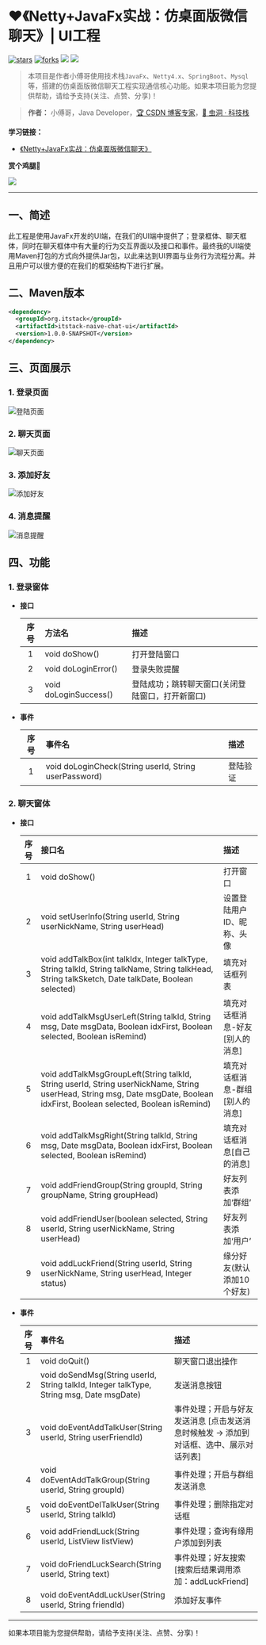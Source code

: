 # :heart:《Netty+JavaFx实战：仿桌面版微信聊天》| UI工程

[![stars](https://badgen.net/github/stars/itstack-naive-chat/itstack-naive-chat-ui?icon=github&color=4ab8a1)](https://github.com/itstack-naive-chat/itstack-naive-chat-ui) [![forks](https://badgen.net/github/forks/itstack-naive-chat/itstack-naive-chat-ui?icon=github&color=4ab8a1)](https://github.com/itstack-naive-chat/itstack-naive-chat-ui) [<img src="https://itstack.org/_media/onlinebook.svg">](http://chat.itstack.org) [<img src="https://itstack.org/_media/wxbugstack.svg">](https://itstack.org/_media/qrcode.png?x-oss-process=style/may)

> 本项目是作者小傅哥使用技术栈```JavaFx```、```Netty4.x```、```SpringBoot```、```Mysql```等，搭建的仿桌面版微信聊天工程实现通信核心功能。如果本项目能为您提供帮助，请给予支持(关注、点赞、分享)！

> **作者：** 小傅哥，Java Developer，[:trophy: CSDN 博客专家](https://bugstack.blog.csdn.net)，[:bug: 虫洞 · 科技栈](https://bugstack.cn)

**学习链接：**

- [《Netty+JavaFx实战：仿桌面版微信聊天》](https://chat.itstack.org)
 
**赏个鸡腿🍗**

![](https://bugstack.cn/assets/images/tip.jpg)

----

## 一、简述

此工程是使用JavaFx开发的UI端，在我们的UI端中提供了；登录框体、聊天框体，同时在聊天框体中有大量的行为交互界面以及接口和事件。最终我的UI端使用Maven打包的方式向外提供Jar包，以此来达到UI界面与业务行为流程分离。并且用户可以很方便的在我们的框架结构下进行扩展。

## 二、Maven版本

```xml
<dependency>
  <groupId>org.itstack</groupId>
  <artifactId>itstack-naive-chat-ui</artifactId>
  <version>1.0.0-SNAPSHOT</version>
</dependency>
```

## 三、页面展示

### 1. 登录页面

![登陆页面](http://chat.itstack.org/assets/img/2020/ui-00.png)

### 2. 聊天页面

![聊天页面](http://chat.itstack.org/assets/img/2020/ui-01.png)

### 3. 添加好友

![添加好友](http://chat.itstack.org/assets/img/2020/ui-02.png)

### 4. 消息提醒

![消息提醒](http://chat.itstack.org/assets/img/2020/ui-05.png)

## 四、功能

### 1. 登录窗体

- **接口**

	| 序号 | 方法名 |  描述 |
	| :---: | :--- | :--- | 
	| 1 | void doShow() | 打开登陆窗口 | 
	| 2 | void doLoginError() | 登录失败提醒 | 
	| 3 | void doLoginSuccess() | 登陆成功；跳转聊天窗口(关闭登陆窗口，打开新窗口) | 

- **事件**

	| 序号 | 事件名 |  描述 |
	| :---: | :--- |  :--- | 
	| 1 | void doLoginCheck(String userId, String userPassword) | 登陆验证 | 


### 2. 聊天窗体

- **接口**

	| 序号 | 接口名 |  描述 |
	| :---: | :--- |  :--- | 
	| 1 | void doShow() | 打开窗口 |
	| 2 | void setUserInfo(String userId, String userNickName, String userHead) | 设置登陆用户ID、昵称、头像 | 
	| 3 | void addTalkBox(int talkIdx, Integer talkType, String talkId, String talkName, String talkHead, String talkSketch, Date talkDate, Boolean selected) | 填充对话框列表 |
	| 4 | void addTalkMsgUserLeft(String talkId, String msg, Date msgData, Boolean idxFirst, Boolean selected, Boolean isRemind) | 填充对话框消息-好友[别人的消息] |
	| 5 | void addTalkMsgGroupLeft(String talkId, String userId, String userNickName, String userHead, String msg, Date msgDate, Boolean idxFirst, Boolean selected, Boolean isRemind) | 填充对话框消息-群组[别人的消息] |
	| 6 | void addTalkMsgRight(String talkId, String msg, Date msgData, Boolean idxFirst, Boolean selected, Boolean isRemind) | 填充对话框消息[自己的消息] |
	| 7 | void addFriendGroup(String groupId, String groupName, String groupHead) | 好友列表添加‘群组’ |
	| 8 | void addFriendUser(boolean selected, String userId, String userNickName, String userHead) | 好友列表添加‘用户’ |
	| 9 | void addLuckFriend(String userId, String userNickName, String userHead, Integer status) |  缘分好友(默认添加10个好友) |

- **事件**

	| 序号 | 事件名 |  描述 |
	| :---: | :--- |  :--- | 
	| 1 | void doQuit() | 聊天窗口退出操作 | 
	| 2 | void doSendMsg(String userId, String talkId, Integer talkType, String msg, Date msgDate) | 发送消息按钮 | 
	| 3 | void doEventAddTalkUser(String userId, String userFriendId) | 事件处理；开启与好友发送消息 [点击发送消息时候触发 -> 添加到对话框、选中、展示对话列表] | 
	| 4 | void doEventAddTalkGroup(String userId, String groupId) | 事件处理；开启与群组发送消息 | 
	| 5 | void doEventDelTalkUser(String userId, String talkId) | 事件处理；删除指定对话框 | 
	| 6 | void addFriendLuck(String userId, ListView<Pane> listView) | 事件处理；查询有缘用户添加到列表 | 
	| 7 | void doFriendLuckSearch(String userId, String text) | 事件处理；好友搜索[搜索后结果调用添加：addLuckFriend] | 
	| 8 | void doEventAddLuckUser(String userId, String friendId) | 添加好友事件 | 

----

如果本项目能为您提供帮助，请给予支持(关注、点赞、分享)！